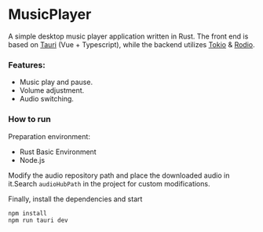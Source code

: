 # MusicPlayer
A simple desktop music player application written in Rust. The front end is based on [Tauri](https://github.com/tauri-apps/tauri) (Vue + Typescript), while the backend utilizes [Tokio](https://github.com/tokio-rs/tokio) & [Rodio](https://github.com/RustAudio/rodio).

### Features:
- Music play and pause.
- Volume adjustment.
- Audio switching.

### How to run
Preparation environment:
- Rust Basic Environment
- Node.js

Modify the audio repository path and place the downloaded audio in it.Search `audioHubPath` in the project for custom modifications.

Finally, install the dependencies and start
```
npm install
npm run tauri dev
```